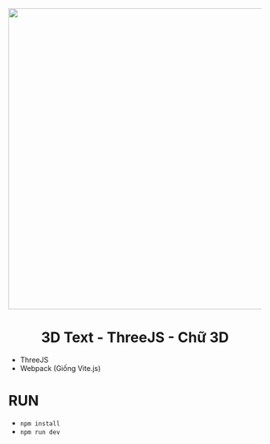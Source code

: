 <div align="center">
    <img src="https://miro.medium.com/v2/resize:fit:687/1*m0zrCLd2wY29-jiHaxYsgA.png" width="600"/>
</div>
<div align="center">
    <h1>3D Text - ThreeJS - Chữ 3D</h1>
</div>

- ThreeJS
- Webpack (Giống Vite.js)

# RUN
- `npm install`
- `npm run dev`
